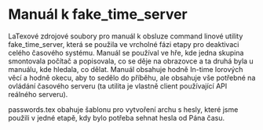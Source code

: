 # Manuál k fake_time_server
LaTexové zdrojové soubory pro manuál k obsluze command linové utility fake_time_server, která se použila ve vrcholné fázi etapy pro deaktivaci celého časového systému. Manuál se používal ve hře, kde jedna skupina smontovala počítač a popisovala, co se děje na obrazovce a ta druhá byla u manuálu, kde hledala, co dělat. Manuál obsahuje hodně In-time lorových věcí a hodně okecu, aby to sedělo do příběhu, ale obsahuje vše potřebné na ovládání časového serveru (ta utilita je vlastně client používající API reálného serveru).

passwords.tex obahuje šablonu pro vytvoření archu s hesly, které jsme použili v jedné etapě, kdy bylo potřeba sehnat hesla od Pána času.
